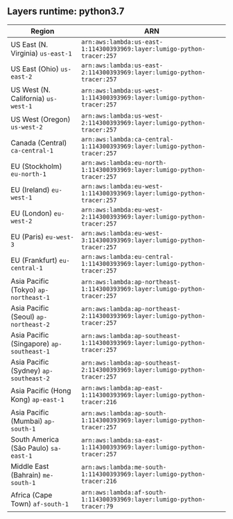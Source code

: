 Layers runtime: python3.7
----
| Region | ARN |
| --- | --- |
|US East (N. Virginia)  `us-east-1`|`arn:aws:lambda:us-east-1:114300393969:layer:lumigo-python-tracer:257`|
|US East (Ohio)  `us-east-2`|`arn:aws:lambda:us-east-2:114300393969:layer:lumigo-python-tracer:257`|
|US West (N. California)  `us-west-1`|`arn:aws:lambda:us-west-1:114300393969:layer:lumigo-python-tracer:257`|
|US West (Oregon)  `us-west-2`|`arn:aws:lambda:us-west-2:114300393969:layer:lumigo-python-tracer:257`|
|Canada (Central)  `ca-central-1`|`arn:aws:lambda:ca-central-1:114300393969:layer:lumigo-python-tracer:257`|
|EU (Stockholm)  `eu-north-1`|`arn:aws:lambda:eu-north-1:114300393969:layer:lumigo-python-tracer:257`|
|EU (Ireland)  `eu-west-1`|`arn:aws:lambda:eu-west-1:114300393969:layer:lumigo-python-tracer:257`|
|EU (London)  `eu-west-2`|`arn:aws:lambda:eu-west-2:114300393969:layer:lumigo-python-tracer:257`|
|EU (Paris)  `eu-west-3`|`arn:aws:lambda:eu-west-3:114300393969:layer:lumigo-python-tracer:257`|
|EU (Frankfurt)  `eu-central-1`|`arn:aws:lambda:eu-central-1:114300393969:layer:lumigo-python-tracer:257`|
|Asia Pacific (Tokyo)  `ap-northeast-1`|`arn:aws:lambda:ap-northeast-1:114300393969:layer:lumigo-python-tracer:257`|
|Asia Pacific (Seoul)  `ap-northeast-2`|`arn:aws:lambda:ap-northeast-2:114300393969:layer:lumigo-python-tracer:257`|
|Asia Pacific (Singapore)  `ap-southeast-1`|`arn:aws:lambda:ap-southeast-1:114300393969:layer:lumigo-python-tracer:257`|
|Asia Pacific (Sydney)  `ap-southeast-2`|`arn:aws:lambda:ap-southeast-2:114300393969:layer:lumigo-python-tracer:257`|
|Asia Pacific (Hong Kong)  `ap-east-1`|`arn:aws:lambda:ap-east-1:114300393969:layer:lumigo-python-tracer:216`|
|Asia Pacific (Mumbai)  `ap-south-1`|`arn:aws:lambda:ap-south-1:114300393969:layer:lumigo-python-tracer:257`|
|South America (São Paulo)  `sa-east-1`|`arn:aws:lambda:sa-east-1:114300393969:layer:lumigo-python-tracer:257`|
|Middle East (Bahrain)  `me-south-1`|`arn:aws:lambda:me-south-1:114300393969:layer:lumigo-python-tracer:216`|
|Africa (Cape Town)  `af-south-1`|`arn:aws:lambda:af-south-1:114300393969:layer:lumigo-python-tracer:79`|
